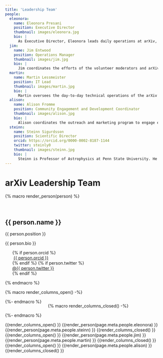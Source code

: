 ```yaml
---
title: 'Leadership Team'
people:
  eleonora:
    name: Eleonora Presani
    position: Executive Director
    thumbnail: images/eleonora.jpg
    bio: |
      As Executive Director, Eleonora leads daily operations at arXiv, including technical and business planning, governance, and fundraising efforts. After a PhD and postdoc in astroparticle physics, her career moved to scientific publishing and, later, to digital product development, servicing the research community.
  jim:
    name: Jim Entwood
    position: Operations Manager
    thumbnail: images/jim.jpg
    bio: |
      Jim coordinates the efforts of the volunteer moderators and arXiv administrators on the daily flow of papers and user support and works with the Scientific Director to develop and improve arXiv's operations policies. His background is in volunteer management and website development for research groups, and he holds an M.A. in Leadership Studies.
  martin:
    name: Martin Lessmeister
    position: IT Lead
    thumbnail: images/martin.jpg
    bio: |
      Martin oversees the day-to-day technical operations of the arXiv services and supervises the development team. He works closely with our Lead Software Architect in planning and executing the migration of arXiv’s legacy software system to the next generation (arXiv-NG) architecture. His background is in web development with a focus on distributed systems, with an M.Eng. in Computer Science from Cornell University.
  alison:
    name: Alison Fromme
    position: Community Engagement and Development Coordinator
    thumbnail: images/alison.jpg
    bio: |
      Alison coordinates the outreach and marketing program to engage educational institutions in arXiv’s membership program. She also implements fundraising strategies, including grant writing and online campaigns. Alison is a professional science writer with an M.S. in zoology.
  steinn:
    name: Steinn Sigurdsson
    position: Scientific Director
    orcid: https://orcid.org/0000-0002-8187-1144
    twitter: steinly0
    thumbnail: images/steinn.jpg
    bio: |
      Steinn is Professor of Astrophysics at Penn State University. He holds a Ph.D. in Theoretical Physics from the California Institute of Technology. His research interests include astrophysics and related areas, ranging from cosmology, large scale dynamics and black holes, to formation and evolution of planets and the prospects for discovering non-terrestrial life.
---
```


arXiv Leadership Team
=====================

{% macro render_person(person) %}
<article class="column is-half">
      <div class="media">
        <div class="media-left is-hidden-mobile">
          <p class="image is-96x96"><img style="border-radius: 50%" src="../../{{person.thumbnail}}" alt="" /></p>
        </div>
        <div class="media-content">
          <p class="image is-48x48 is-hidden-tablet is-pulled-left" style=" margin-right: .5em; margin-top: 1.5em;"><img style="border-radius: 50%;" src="../../{{person.thumbnail}}" alt="" /></p>
          <h2 class="title">{{ person.name }}</h2>
          <p class="subtitle">{{ person.position }}</p>
          <p>{{ person.bio }}</p>
          <ul class="is-marginless">
          {% if person.orcid %}
            <li class="orcid" style="list-style: none"><span class="icon is-small" style="vertical-align: middle"><img src="../../images/orcid_32x32.png" alt="" /></span> <a href="{{ person.orcid }}">{{ person.orcid }}</a></li>
          {% endif %}
          {% if person.twitter %}
            <li class="twit" style="list-style: none"><span class="icon is-small"><i class="fa fa-twitter has-text-link" role="presentation"></i></span><a href="https://twitter.com/{{ person.twitter }}">@{{ person.twitter }}</a></li>
          {% endif %}
          </ul>
        </div>
      </div>
</article>
{% endmacro %}

{% macro render_columns_open() -%}
<div class="columns">
{%- endmacro %}

{% macro render_columns_closed() -%}
</div>
{%- endmacro %}


{{render_columns_open() }} 
{{render_person(page.meta.people.eleonora) }} 
{{render_person(page.meta.people.steinn) }} 
{{render_columns_closed() }} 
{{render_columns_open() }} 
{{render_person(page.meta.people.jim) }} 
{{render_person(page.meta.people.martin) }} 
{{render_columns_closed() }} 
{{render_columns_open() }} 
{{render_person(page.meta.people.alison) }} 
{{render_columns_closed() }} 
